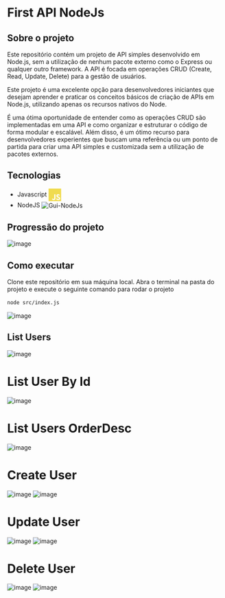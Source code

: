 # First API NodeJs

## Sobre o projeto 

Este repositório contém um projeto de API simples desenvolvido em Node.js, sem a utilização de nenhum pacote externo como o Express ou qualquer outro framework. A API é focada em operações CRUD (Create, Read, Update, Delete) para a gestão de usuários.

Este projeto é uma excelente opção para desenvolvedores iniciantes que desejam aprender e praticar os conceitos básicos de criação de APIs em Node.js, utilizando apenas os recursos nativos do Node. 

É uma ótima oportunidade de entender como as operações CRUD são implementadas em uma API e como organizar e estruturar o código de forma modular e escalável. Além disso, é um ótimo recurso para desenvolvedores experientes que buscam uma referência ou um ponto de partida para criar uma API simples e customizada sem a utilização de pacotes externos.

## Tecnologias
- Javascript <img align="center" alt="Gui-Js" height="30" width="30" src="https://raw.githubusercontent.com/devicons/devicon/master/icons/javascript/javascript-plain.svg"> 
- NodeJS <img align="center" alt="Gui-NodeJs" height="30" width="30" src="https://cdn.jsdelivr.net/gh/devicons/devicon/icons/nodejs/nodejs-original.svg" />
         
## Progressão do projeto
![image](https://user-images.githubusercontent.com/58920070/232341113-2803dc8d-772c-453d-b054-e481d801b837.png)


## Como executar

Clone este repositório em sua máquina local.
Abra o terminal na pasta do projeto e execute o seguinte comando para rodar o projeto
```bash
node src/index.js
```
![image](https://user-images.githubusercontent.com/58920070/232243701-c0905ba8-6600-455c-927e-ba715780e2c2.png)


## List Users
![image](https://user-images.githubusercontent.com/58920070/232242509-08ee50da-c3b4-4ca2-ab2e-d69a506fce41.png)

# List User By Id
![image](https://user-images.githubusercontent.com/58920070/232242543-8934d469-e7c5-4342-b7eb-bf288ba191b0.png)

# List Users OrderDesc
![image](https://user-images.githubusercontent.com/58920070/232242658-880303b7-f712-44ab-871d-434367fe401c.png)

# Create User
![image](https://user-images.githubusercontent.com/58920070/232243964-62823978-a5fc-4608-a671-73c32c248690.png)
![image](https://user-images.githubusercontent.com/58920070/232244034-1706f241-e701-46ba-85b9-2b074ac9b9e1.png)

# Update User
![image](https://user-images.githubusercontent.com/58920070/232244517-f5caed12-99a4-4c19-8ba7-a3b88040f512.png)
![image](https://user-images.githubusercontent.com/58920070/232244578-9957d9e2-09a5-4531-92da-3b7afc22ebdb.png)

# Delete User
![image](https://user-images.githubusercontent.com/58920070/232244702-d320fd00-4113-4fb1-8181-3ce18ecd8033.png)
![image](https://user-images.githubusercontent.com/58920070/232244709-45cbb4db-359d-41fa-ab04-49322eed6027.png)



